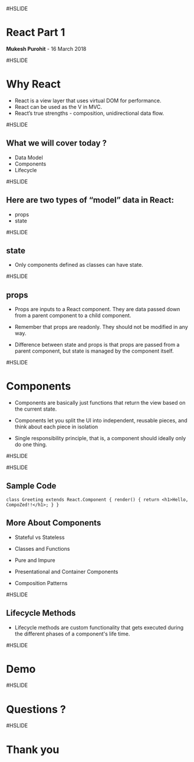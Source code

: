 #HSLIDE

# React Part 1

<span class="primary"><strong>Mukesh Purohit</strong></span> - 16 March 2018
 
#HSLIDE

# Why React

- React is a view layer that uses virtual DOM for performance.<!-- .element: class="fragment" -->
- React can be used as the V in MVC.<!-- .element: class="fragment" -->
- React’s true strengths - composition, unidirectional data flow.<!-- .element: class="fragment" -->


#HSLIDE

## What we will cover today ?
- Data Model <!-- .element: class="fragment" -->
- Components<!-- .element: class="fragment" -->
- Lifecycle<!-- .element: class="fragment" -->


#HSLIDE

## Here are two types of “model” data in React:

- props<!-- .element: class="fragment" -->
- state<!-- .element: class="fragment" -->

#HSLIDE

## state

- Only components defined as classes can have state.<!-- .element: class="fragment" -->

#HSLIDE

## props

- Props are inputs to a React component. They are data passed down from a parent component to a child component. <!-- .element: class="fragment" -->

- Remember that props are readonly. They should not be modified in any way.<!-- .element: class="fragment" -->

- Difference between state and props is that props are passed from a parent component, but state is managed by the component itself.<!-- .element: class="fragment" -->

#HSLIDE
# Components

- Components are basically just functions that return the view based on the current state.<!-- .element: class="fragment" -->

- Components let you split the UI into independent, reusable pieces, and think about each piece in isolation<!-- .element: class="fragment" -->

- Single responsibility principle, that is, a component should ideally only do one thing.<!-- .element: class="fragment" -->


#HSLIDE

#HSLIDE

## Sample Code

``class Greeting extends React.Component {
  render() {
    return <h1>Hello, CompoZed!!</h1>;
  }
}``

## More About Components

- Stateful vs Stateless<!-- .element: class="fragment" -->

- Classes and Functions<!-- .element: class="fragment" -->

- Pure and Impure<!-- .element: class="fragment" -->

- Presentational and Container Components<!-- .element: class="fragment" -->

- Composition Patterns<!-- .element: class="fragment" -->

#HSLIDE
## Lifecycle Methods

- Lifecycle methods are custom functionality that gets executed during the different phases of a component's life time.

#HSLIDE

# Demo

#HSLIDE

# Questions ?

#HSLIDE

# Thank you
